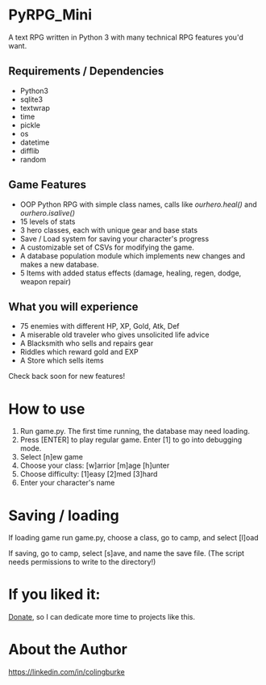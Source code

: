 # PyRPG_Mini

A text RPG written in Python 3 with many technical RPG features you'd want.
## Requirements / Dependencies
* Python3
* sqlite3
* textwrap
* time
* pickle
* os
* datetime
* difflib
* random

## Game Features

* OOP Python RPG with simple class names, calls like *ourhero.heal()* and *ourhero.isalive()*
* 15 levels of stats
* 3 hero classes, each with unique gear and base stats
* Save / Load system for saving your character's progress
* A customizable set of CSVs for modifying the game.
* A database population module which implements new changes and makes a new database.
* 5 Items with added status effects (damage, healing, regen, dodge, weapon repair)

## What you will experience
* 75 enemies with different HP, XP, Gold, Atk, Def
* A miserable old traveler who gives unsolicited life advice
* A Blacksmith who sells and repairs gear
* Riddles which reward gold and EXP
* A Store which sells items

Check back soon for new features!

# How to use

 1. Run game.py. The first time running, the database may need loading.
 2. Press [ENTER] to play regular game. Enter [1] to go into debugging mode.
 3. Select [n]ew game
 4. Choose your class: [w]arrior [m]age [h]unter
 5. Choose difficulty: [1]easy [2]med [3]hard
 6. Enter your character's name

# Saving / loading
If loading game run game.py, choose a class, go to camp, and select [l]oad

If saving, go to camp, select [s]ave, and name the save file. (The script needs permissions to write to the directory!)

# If you liked it:

[Donate](https://www.paypal.me/gitcraw), so I can dedicate more time to projects like this.

# About the Author

https://linkedin.com/in/colingburke
